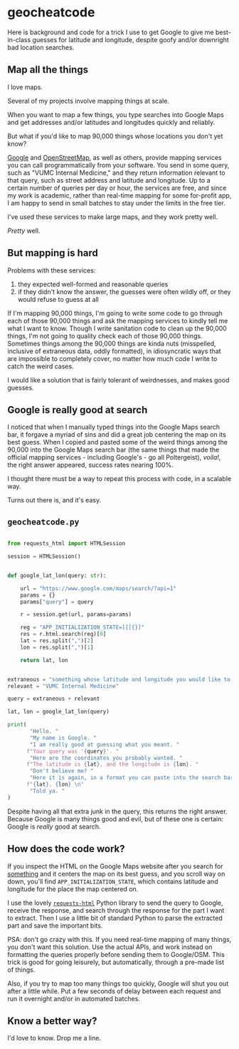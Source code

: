 
# geocheatcode

Here is background and code
for a trick I use to get
Google to give me best-in-class guesses 
for latitude and longitude,
despite goofy and/or downright bad location searches.

## Map all the things

I love maps.

Several of my projects involve mapping things at scale.

When you want to map a few things,
you type searches into Google Maps
and get addresses and/or latitudes and longitudes
quickly and reliably.

But what if you'd like to map 90,000 things
whose locations you don't yet know?

[Google](https://developers.google.com/maps) 
and 
[OpenStreetMap](https://www.openstreetmap.org/), 
as well as others,
provide mapping services
you can call programmatically from your software.
You send in some query, 
such as "VUMC Internal Medicine,"
and they return information
relevant to that query,
such as street address and 
latitude and longitude.
Up to a certain number of queries per day or hour, 
the services are free, 
and since my work is academic,
rather than real-time mapping for some
for-profit app, 
I am happy to send in small batches
to stay under the limits in the free tier.

I've used these services to make large maps,
and they work pretty well. 

*Pretty* well.

## But mapping is hard

Problems with these services:

1. they expected well-formed and reasonable queries
2. if they didn't know the answer, the guesses were often wildly off, or they would refuse to guess at all

If I'm mapping 90,000 things,
I'm going to write some code 
to go through each of those 90,000 things
and ask the mapping services 
to kindly tell me what I want to know.
Though I write sanitation code to clean up the 90,000 things,
I'm not going to quality check each of those 90,000 things.
Sometimes things among the 90,000 things are kinda nuts
(misspelled, inclusive of extraneous data, oddly formatted),
in idiosyncratic ways that are impossible to completely cover,
no matter how much code I write to catch the weird cases.

I would like a solution that is fairly tolerant of weirdnesses,
and makes good guesses.

## Google is really good at search

I noticed that when I manually typed things 
into the Google Maps search bar,
it forgave a myriad of sins
and did a great job centering the map on its best guess.
When I copied and pasted some of the weird things among the 90,000
into the Google Maps search bar
(the same things that made the 
official mapping services - including Google's - 
go all Poltergeist),
*voila!*, the right answer appeared,
success rates nearing 100%.

I thought there must be a way to repeat this process with code,
in a scalable way.

Turns out there is, and it's easy.

## `geocheatcode.py`

```python

from requests_html import HTMLSession

session = HTMLSession()


def google_lat_lon(query: str):

    url = "https://www.google.com/maps/search/?api=1"
    params = {}
    params["query"] = query

    r = session.get(url, params=params)

    reg = "APP_INITIALIZATION_STATE=[[[{}]"
    res = r.html.search(reg)[0]
    lat = res.split(",")[2]
    lon = res.split(",")[1]

    return lat, lon


extraneous = "something whose latitude and longitude you would like to know, maybe "
relevant = "VUMC Internal Medicine"

query = extraneous + relevant

lat, lon = google_lat_lon(query)

print(
       "Hello. "
       "My name is Google. "
       "I am really good at guessing what you meant. "
      f"Your query was '{query}'. "
       "Here are the coordinates you probably wanted. "
      f"The latitude is {lat}, and the longitude is {lon}. "
       "Don't believe me? "
       "Here it is again, in a format you can paste into the search bar: \n"
      f"{lat}, {lon} \n"
       "Told ya. "
)

```

Despite having all that extra junk in the query,
this returns the right answer. 
Because Google is many things good and evil,
but of these one is certain: 
Google is *really* good at search.

## How does the code work?

If you inspect the HTML on the Google Maps website 
after you search for [something](https://www.google.com/maps?q=something+whose+latitude+and+longitude+you+would+like+to+know,+maybe+VUMC+Internal+Medicine&um=1&ie=UTF-8&sa=X&ved=2ahUKEwid2curm6DzAhVgRzABHfTcDloQ_AUoAXoECAEQAw)
and it centers the map on its best guess, and you scroll way on down,
you'll find `APP_INITIALIZATION_STATE`, which contains
latitude and longitude for the place the map centered on.

I use the lovely 
[`requests-html`](https://docs.python-requests.org/projects/requests-html/en/latest/) 
Python library
to send the query to Google,
receive the response,
and search through the response for the part I want to extract.
Then I use a little bit of standard Python 
to parse the extracted part and save the important bits.

PSA: don't go crazy with this. 
If you need real-time mapping of many things,
you don't want this solution.
Use the actual APIs, 
and work instead on formatting the queries properly
before sending them to Google/OSM.
This trick is good for going leisurely,
but automatically,
through a pre-made list of things.

Also, if you try to map too many things too quickly,
Google will shut you out after a little while.
Put a few seconds of delay between each request 
and run it overnight and/or in automated batches.

## Know a better way?

I'd love to know. Drop me a line.
